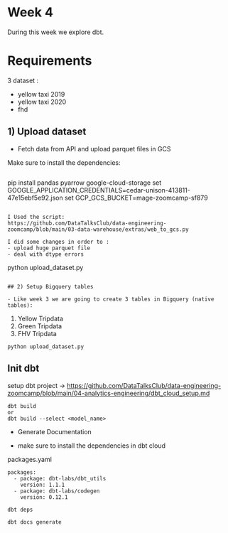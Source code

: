 

# Week 4

During this week we explore dbt.

# Requirements

3 dataset :
- yellow taxi 2019
- yellow taxi 2020
- fhd

## 1) Upload dataset

- Fetch data from API and upload parquet files in GCS

Make sure to install the dependencies:

```
```
pip install pandas pyarrow google-cloud-storage
set GOOGLE_APPLICATION_CREDENTIALS=cedar-unison-413811-47e15ebf5e92.json
set GCP_GCS_BUCKET=mage-zoomcamp-sf879
```

I Used the script:
https://github.com/DataTalksClub/data-engineering-zoomcamp/blob/main/03-data-warehouse/extras/web_to_gcs.py

I did some changes in order to :
- upload huge parquet file
- deal with dtype errors

```
python upload_dataset.py
```

## 2) Setup Bigquery tables

- Like week 3 we are going to create 3 tables in Bigquery (native tables):
```

1. Yellow Tripdata
2. Green Tripdata
3. FHV Tripdata
```
python upload_dataset.py
```


## Init dbt

setup dbt project -> https://github.com/DataTalksClub/data-engineering-zoomcamp/blob/main/04-analytics-engineering/dbt_cloud_setup.md

```
dbt build 
or
dbt build --select <model_name>
```

- Generate Documentation

- make sure to install the dependencies in dbt cloud 


packages.yaml
```
packages:
  - package: dbt-labs/dbt_utils
    version: 1.1.1
  - package: dbt-labs/codegen
    version: 0.12.1
```

```
dbt deps
```
```
dbt docs generate
```
